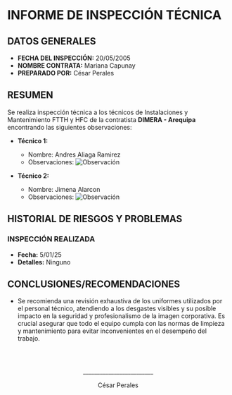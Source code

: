 # INFORME DE INSPECCIÓN TÉCNICA

## DATOS GENERALES

- **FECHA DEL INSPECCIÓN:** 20/05/2005
- **NOMBRE CONTRATA:** Mariana Capunay
- **PREPARADO POR:** César Perales

## RESUMEN

Se realiza inspección técnica a los técnicos de Instalaciones y Mantenimiento FTTH y HFC de la contratista **DIMERA - Arequipa** encontrando las siguientes observaciones:

- **Técnico 1:**
  - Nombre: Andres Aliaga Ramirez
  - Observaciones: 
  ![Observación](http://127.0.0.1:5000/static/images/60d650b8-ba1e-44db-a2e0-5915a477f53b.png)
  
- **Técnico 2:**
  - Nombre: Jimena Alarcon
  - Observaciones: 
  ![Observación](http://127.0.0.1:5000/static/images/d41f9972-ed6a-4a08-a1ed-1a3f16983406.png)

## HISTORIAL DE RIESGOS Y PROBLEMAS

### INSPECCIÓN REALIZADA
- **Fecha:** 5/01/25
- **Detalles:** Ninguno

## CONCLUSIONES/RECOMENDACIONES

- Se recomienda una revisión exhaustiva de los uniformes utilizados por el personal técnico, atendiendo a los desgastes visibles y su posible impacto en la seguridad y profesionalismo de la imagen corporativa. Es crucial asegurar que todo el equipo cumpla con las normas de limpieza y mantenimiento para evitar inconvenientes en el desempeño del trabajo.

<!-- firma -->
<div style="text-align: center; height: 150px; padding-top: 30px;">
    <p>_________________________</p>
    <p>César Perales</p>
</div>